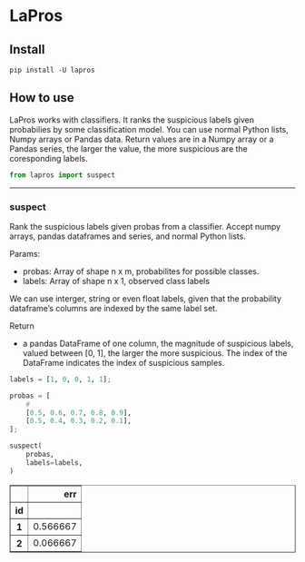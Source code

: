 LaPros
================

<!-- WARNING: THIS FILE WAS AUTOGENERATED! DO NOT EDIT! -->

## Install

`pip install -U lapros`

## How to use

LaPros works with classifiers. It ranks the suspicious labels given
probabilies by some classification model. You can use normal Python
lists, Numpy arrays or Pandas data. Return values are in a Numpy array
or a Pandas series, the larger the value, the more suspicious are the
coresponding labels.

``` python
from lapros import suspect
```

------------------------------------------------------------------------

### suspect

Rank the suspicious labels given probas from a classifier. Accept numpy
arrays, pandas dataframes and series, and normal Python lists.

Params:

-   probas: Array of shape n x m, probabilites for possible classes.
-   labels: Array of shape n x 1, observed class labels

We can use interger, string or even float labels, given that the
probability dataframe’s columns are indexed by the same label set.

Return

-   a pandas DataFrame of one column, the magnitude of suspicious
    labels, valued between \[0, 1\], the larger the more suspicious. The
    index of the DataFrame indicates the index of suspicious samples.

``` python
labels = [1, 0, 0, 1, 1];
```

``` python
probas = [
    #
    [0.5, 0.6, 0.7, 0.8, 0.9],
    [0.5, 0.4, 0.3, 0.2, 0.1],
];
```

``` python
suspect(
    probas,
    labels=labels,
)
```

<div>
<style scoped>
    .dataframe tbody tr th:only-of-type {
        vertical-align: middle;
    }

    .dataframe tbody tr th {
        vertical-align: top;
    }

    .dataframe thead th {
        text-align: right;
    }
</style>
<table border="1" class="dataframe">
  <thead>
    <tr style="text-align: right;">
      <th></th>
      <th>err</th>
    </tr>
    <tr>
      <th>id</th>
      <th></th>
    </tr>
  </thead>
  <tbody>
    <tr>
      <th>1</th>
      <td>0.566667</td>
    </tr>
    <tr>
      <th>2</th>
      <td>0.066667</td>
    </tr>
  </tbody>
</table>
</div>
